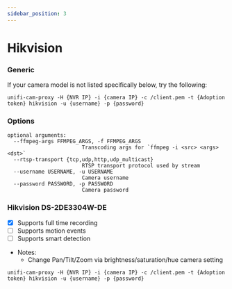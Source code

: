 ```yaml
---
sidebar_position: 3
---
```


# Hikvision

### Generic
If your camera model is not listed specifically below, try the following:

```
unifi-cam-proxy -H {NVR IP} -i {camera IP} -c /client.pem -t {Adoption token} hikvision -u {username} -p {password}
```

### Options
```
optional arguments:
  --ffmpeg-args FFMPEG_ARGS, -f FFMPEG_ARGS
                        Transcoding args for `ffmpeg -i <src> <args> <dst>`
  --rtsp-transport {tcp,udp,http,udp_multicast}
                        RTSP transport protocol used by stream
  --username USERNAME, -u USERNAME
                        Camera username
  --password PASSWORD, -p PASSWORD
                        Camera password
```


### Hikvision DS-2DE3304W-DE
- [x] Supports full time recording
- [ ] Supports motion events
- [ ] Supports smart detection
- Notes:
  * Change Pan/Tilt/Zoom via brightness/saturation/hue camera setting
```
unifi-cam-proxy -H {NVR IP} -i {camera IP} -c /client.pem -t {Adoption token} hikvision -u {username} -p {password}
```
